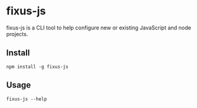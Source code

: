 # fixus-js

fixus-js is a CLI tool to help configure new or existing JavaScript and node projects.

## Install

```
npm install -g fixus-js
```

## Usage

```
fixus-js --help
```
